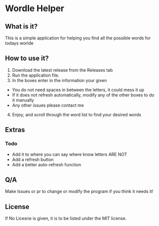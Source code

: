 # Wordle Helper

## What is it?

This is a simple application for helping you find all the possible words for todays worlde

## How to use it?

1. Download the latest release from the Releases tab
2. Run the application file.
3. In the boxes enter in the information your given

- You do not need spaces in between the letters, it could mess it up
- If it does not refresh automatically, modify any of the other boxes to do it manually
- Any other issues please contact me

4. Enjoy, and scroll through the word list to find your desired words

## Extras

### Todo

- Add it to where you can say where know letters ARE NOT
- Add a refresh button
- Add a better auto-refresh function

## Q/A

Make Issues or pr to change or modify the program if you think it needs it!

## License

If No Licesne is given, it is to be listed under the MIT license.
